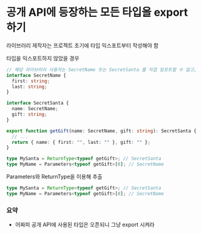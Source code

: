 # 공개 API에 등장하는 모든 타입을 export 하기

라이브러리 제작자는 프로젝트 초기에 타입 익스포트부터 작성해야 함

타입을 익스포트하지 않았을 경우

```ts
// 해당 라이브러리 사용자는 SecretName 또는 SecretSanta 를 직접 임포트할 수 없고, getGift만 임포트할 수 있음
interface SecretName {
  first: string;
  last: string;
}

interface SecretSanta {
  name: SecretName;
  gift: string;
}

export function getGift(name: SecretName, gift: string): SecretSanta {
  // ...
  return { name: { first: "", last: "" }, gift: "" };
}

type MySanta = ReturnType<typeof getGift>; // SecretSanta
type MyName = Parameters<typeof getGift>[0]; // SecretName
```

Parameters와 ReturnType을 이용해 추출

```ts
type MySanta = ReturnType<typeof getGift>; // SecretSanta
type MyName = Parameters<typeof getGift>[0]; // SecretName
```

### 요약

- 어짜피 공개 API에 사용된 타입은 오픈되니 그냥 export 시켜라
